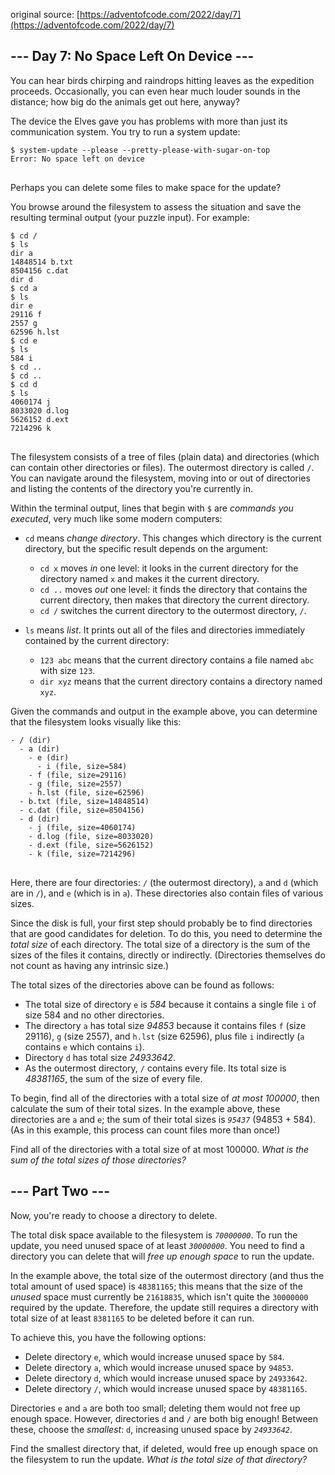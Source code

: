 original source: [https://adventofcode.com/2022/day/7](https://adventofcode.com/2022/day/7)
## --- Day 7: No Space Left On Device ---
You can hear birds chirping and raindrops hitting leaves as the expedition proceeds. Occasionally, you can even hear much louder sounds in the distance; how big do the animals get out here, anyway?

The device the Elves gave you has problems with more than just its communication system. You try to run a system update:

<pre>
<code>$ system-update --please --pretty-please-with-sugar-on-top
Error: No space left on device
</code>
</pre>

Perhaps you can delete some files to make space for the update?

You browse around the filesystem to assess the situation and save the resulting terminal output (your puzzle input). For example:

<pre>
<code>$ cd /
$ ls
dir a
14848514 b.txt
8504156 c.dat
dir d
$ cd a
$ ls
dir e
29116 f
2557 g
62596 h.lst
$ cd e
$ ls
584 i
$ cd ..
$ cd ..
$ cd d
$ ls
4060174 j
8033020 d.log
5626152 d.ext
7214296 k
</code>
</pre>

The filesystem consists of a tree of files (plain data) and directories (which can contain other directories or files). The outermost directory is called <code>/</code>. You can navigate around the filesystem, moving into or out of directories and listing the contents of the directory you're currently in.

Within the terminal output, lines that begin with <code>$</code> are <em>commands you executed</em>, very much like some modern computers:


- <code>cd</code> means <em>change directory</em>. This changes which directory is the current directory, but the specific result depends on the argument:

    - <code>cd x</code> moves <em>in</em> one level: it looks in the current directory for the directory named <code>x</code> and makes it the current directory.
    - <code>cd ..</code> moves <em>out</em> one level: it finds the directory that contains the current directory, then makes that directory the current directory.
    - <code>cd /</code> switches the current directory to the outermost directory, <code>/</code>.


- <code>ls</code> means <em>list</em>. It prints out all of the files and directories immediately contained by the current directory:

    - <code>123 abc</code> means that the current directory contains a file named <code>abc</code> with size <code>123</code>.
    - <code>dir xyz</code> means that the current directory contains a directory named <code>xyz</code>.



Given the commands and output in the example above, you can determine that the filesystem looks visually like this:

<pre>
<code>- / (dir)
  - a (dir)
    - e (dir)
      - i (file, size=584)
    - f (file, size=29116)
    - g (file, size=2557)
    - h.lst (file, size=62596)
  - b.txt (file, size=14848514)
  - c.dat (file, size=8504156)
  - d (dir)
    - j (file, size=4060174)
    - d.log (file, size=8033020)
    - d.ext (file, size=5626152)
    - k (file, size=7214296)
</code>
</pre>

Here, there are four directories: <code>/</code> (the outermost directory), <code>a</code> and <code>d</code> (which are in <code>/</code>), and <code>e</code> (which is in <code>a</code>). These directories also contain files of various sizes.

Since the disk is full, your first step should probably be to find directories that are good candidates for deletion. To do this, you need to determine the <em>total size</em> of each directory. The total size of a directory is the sum of the sizes of the files it contains, directly or indirectly. (Directories themselves do not count as having any intrinsic size.)

The total sizes of the directories above can be found as follows:


- The total size of directory <code>e</code> is <em>584</em> because it contains a single file <code>i</code> of size 584 and no other directories.
- The directory <code>a</code> has total size <em>94853</em> because it contains files <code>f</code> (size 29116), <code>g</code> (size 2557), and <code>h.lst</code> (size 62596), plus file <code>i</code> indirectly (<code>a</code> contains <code>e</code> which contains <code>i</code>).
- Directory <code>d</code> has total size <em>24933642</em>.
- As the outermost directory, <code>/</code> contains every file. Its total size is <em>48381165</em>, the sum of the size of every file.

To begin, find all of the directories with a total size of <em>at most 100000</em>, then calculate the sum of their total sizes. In the example above, these directories are <code>a</code> and <code>e</code>; the sum of their total sizes is <code><em>95437</em></code> (94853 + 584). (As in this example, this process can count files more than once!)

Find all of the directories with a total size of at most 100000. <em>What is the sum of the total sizes of those directories?</em>


## --- Part Two ---
Now, you're ready to choose a directory to delete.

The total disk space available to the filesystem is <code><em>70000000</em></code>. To run the update, you need unused space of at least <code><em>30000000</em></code>. You need to find a directory you can delete that will <em>free up enough space</em> to run the update.

In the example above, the total size of the outermost directory (and thus the total amount of used space) is <code>48381165</code>; this means that the size of the <em>unused</em> space must currently be <code>21618835</code>, which isn't quite the <code>30000000</code> required by the update. Therefore, the update still requires a directory with total size of at least <code>8381165</code> to be deleted before it can run.

To achieve this, you have the following options:


- Delete directory <code>e</code>, which would increase unused space by <code>584</code>.
- Delete directory <code>a</code>, which would increase unused space by <code>94853</code>.
- Delete directory <code>d</code>, which would increase unused space by <code>24933642</code>.
- Delete directory <code>/</code>, which would increase unused space by <code>48381165</code>.

Directories <code>e</code> and <code>a</code> are both too small; deleting them would not free up enough space. However, directories <code>d</code> and <code>/</code> are both big enough! Between these, choose the <em>smallest</em>: <code>d</code>, increasing unused space by <code><em>24933642</em></code>.

Find the smallest directory that, if deleted, would free up enough space on the filesystem to run the update. <em>What is the total size of that directory?</em>


